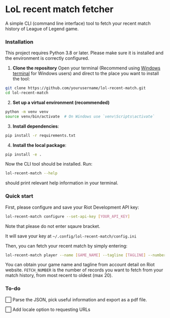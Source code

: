 # LoL recent match fetcher

A simple CLI (command line interface) tool to fetch your recent match history of League of Legend game.

### Installation  
This project requires Python 3.8 or later. Please make sure it is installed and the environment is correctly configured.

1. **Clone the repository**
Open your terminal (Recommend using [Windows terminal](https://apps.microsoft.com/detail/9n0dx20hk701?rtc=1&hl=en-sg&gl=SG) for Windows users) and direct to the place you want to install the tool:

```bash
git clone https://github.com/yourusername/lol-recent-match.git
cd lol-recent-match
```

2. **Set up a virtual environment (recommended)**
```bash
python -m venv venv
source venv/bin/activate  # On Windows use `venv\Scripts\activate`
```
3. **Install dependencies**:
```bash
pip install -r requirements.txt
```
4. **Install the local package**:
```bash
pip install -e .
```
Now the CLI tool should be installed. Run:
```bash
lol-recent-match --help
```

should print relevant help information in your terminal.

### Quick start

First, please configure and save your Riot Development API key:

```bash
lol-recent-match configure --set-api-key [YOUR_API_KEY]
```
Note that please do not enter sqaure bracket. 

It will save your key at `~/.config/lol-recent-match/config.ini`

Then, you can fetch your recent match by simply entering:
```bash
lol-recent-match player --name [GAME_NAME] --tagline [TAGLINE] --number [FETCH_NUMBER]
```

You can obtain your game name and tagline from account detail on Riot website. `FETCH_NUMBER` is the number of records you want to fetch from your match history, from most recent to oldest (max 20).

### To-do
:white_large_square: Parse the JSON, pick useful information and export as a pdf file.

:white_large_square: Add locale option to requesting URLs



